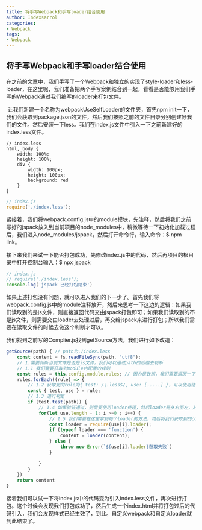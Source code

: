 ```yaml
---
title: 将手写Webpack和手写loader结合使用
author: Indexsarrol
categories: 
- Webpack
tags:
- Webpack
---
```

## 将手写Webpack和手写loader结合使用

​	在之前的文章中，我们手写了一个Webpack和独立的实现了style-loader和less-loader，在这里呢，我们准备把两个手写案例结合到一起，看看是否能够用我们手写的Webpack通过我们编写的loader来打包文件。

​	让我们新建一个名称为webpackUseSelfLoader的文件夹，首先npm init一下，我们会获取到package.json的文件，然后我们按照之前的文件目录分别创建好我们的文件。然后安装一下less。我们在index.js文件中引入一下之前新建好的index.less文件。

```less
// index.less
html, body {
    width: 100%;
    height: 100%;
    div {
        width: 100px;
        height: 100px;
        background: red
    }
}
```
<!-- more -->
```js
// index.js
require('./index.less');
```

​	紧接着，我们将webpack.config.js中的module模块，先注释，然后将我们之前写好的jspack放入到当前项目的node_modules中，稍微等待一下初始化加载过程后，我们进入node_modules/jspack，然后打开命令行，输入命令：$  npm link。

​	接下来我们来试一下能否打包成功，先修改index.js中的代码，然后再项目的根目录中打开控制台输入：$  npx jspack

```js
// index.js
// require('./index.less');
console.log('jspack 已经打包结束')
```

​	如果上述打包没有问题，就可以进入我们的下一步了。首先我们将webpack.config.js中的module注释放开，然后来思考一下这边的逻辑：如果我们读取到的是js文件，则直接返回代码交由jspack打包即可；如果我们读取到的不是js文件，则需要交由loader去处理过后，再交给jspack来进行打包；所以我们需要在读取文件的时候去做这个判断才可以。

我们找到之前写的Complier.js找到getSource方法，我们进行如下改造：

```js
getSource(path) { // path为./index.less
    const content = fs.readFileSync(path, "utf8");
    // 1.需要判断当前文件是否是js文件，我们可以通过path的后缀去判断
    // 1.1 我们需要获取到module内配置的规则
    const rules = this.config.module.rules; // 因为是数组，我们需要遍历一下
    rules.forEach((rule) => {
        // 1.2 获取到的rule为{ test: /\.less$/, use: [.....] }，可以使用结构取出校验正则和需要使用的loader
        const { test, use } = rule;
        // 1.3 进行判断
        if (test.test(path)) {
            // 1.4 如果验证通过，则需要使用loader处理，然后loader是从右至左，从下至上来使用的，所以这里需要我们去倒序遍历
            for(let use.length - 1; i >=0 ; i++) {
                // 1.5 我们需要在这里拿到每个loader的方法，然后将我们获取到的content传递进去
                const loader = require(use[i].loader);
                if (typeof loader === 'function') {
                    content = loader(content);
                } else {
                    throw new Error(`${use[i].loader}获取失败`)
                }
                
            }
        }
    })
    return content
}
```

​	接着我们可以试一下将index.js中的代码变为引入index.less文件，再次进行打包。这个时候会发现我们打包成功了，然后生成一个index.html并将打包过后的代码引入，我们会发现样式已经生效了，到此。自定义webpack和自定义loader就到此结束了。